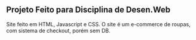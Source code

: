 ## Projeto Feito para Disciplina de Desen.Web ##
Site feito em HTML, Javascript e CSS.
O site é um e-commerce de roupas, com sistema de checkout, porém sem DB.
